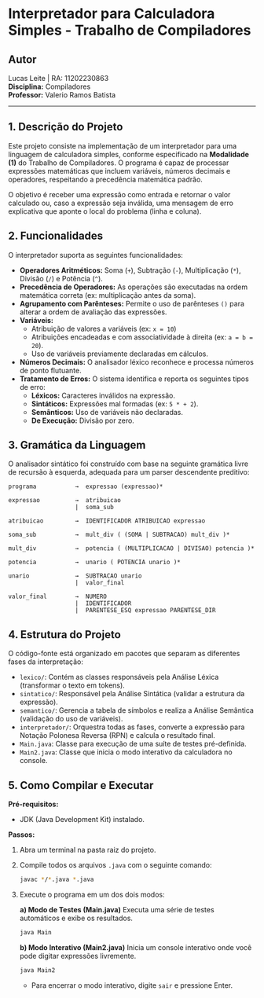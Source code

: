 # Interpretador para Calculadora Simples - Trabalho de Compiladores
## Autor
Lucas Leite | RA: 11202230863  
**Disciplina:** Compiladores  
**Professor:** Valerio Ramos Batista

---

## 1. Descrição do Projeto

Este projeto consiste na implementação de um interpretador para uma linguagem de calculadora simples, conforme especificado na **Modalidade (1)** do Trabalho de Compiladores. O programa é capaz de processar expressões matemáticas que incluem variáveis, números decimais e operadores, respeitando a precedência matemática padrão.

O objetivo é receber uma expressão como entrada e retornar o valor calculado ou, caso a expressão seja inválida, uma mensagem de erro explicativa que aponte o local do problema (linha e coluna).

## 2. Funcionalidades

O interpretador suporta as seguintes funcionalidades:

-   **Operadores Aritméticos:** Soma (`+`), Subtração (`-`), Multiplicação (`*`), Divisão (`/`) e Potência (`^`).
-   **Precedência de Operadores:** As operações são executadas na ordem matemática correta (ex: multiplicação antes da soma).
-   **Agrupamento com Parênteses:** Permite o uso de parênteses `()` para alterar a ordem de avaliação das expressões.
-   **Variáveis:**
    -   Atribuição de valores a variáveis (ex: `x = 10`)
    -   Atribuições encadeadas e com associatividade à direita (ex: `a = b = 20`).
    -   Uso de variáveis previamente declaradas em cálculos.
-   **Números Decimais:** O analisador léxico reconhece e processa números de ponto flutuante.
-   **Tratamento de Erros:** O sistema identifica e reporta os seguintes tipos de erro:
    -   **Léxicos:** Caracteres inválidos na expressão.
    -   **Sintáticos:** Expressões mal formadas (ex: `5 * + 2`).
    -   **Semânticos:** Uso de variáveis não declaradas.
    -   **De Execução:** Divisão por zero.

## 3. Gramática da Linguagem

O analisador sintático foi construído com base na seguinte gramática livre de recursão à esquerda, adequada para um parser descendente preditivo:

```
programa           →  expressao (expressao)*

expressao          →  atribuicao
                   |  soma_sub

atribuicao         →  IDENTIFICADOR ATRIBUICAO expressao

soma_sub           →  mult_div ( (SOMA | SUBTRACAO) mult_div )*

mult_div           →  potencia ( (MULTIPLICACAO | DIVISAO) potencia )*

potencia           →  unario ( POTENCIA unario )*

unario             →  SUBTRACAO unario
                   |  valor_final

valor_final        →  NUMERO
                   |  IDENTIFICADOR
                   |  PARENTESE_ESQ expressao PARENTESE_DIR
```

## 4. Estrutura do Projeto

O código-fonte está organizado em pacotes que separam as diferentes fases da interpretação:

-   `lexico/`: Contém as classes responsáveis pela Análise Léxica (transformar o texto em tokens).
-   `sintatico/`: Responsável pela Análise Sintática (validar a estrutura da expressão).
-   `semantico/`: Gerencia a tabela de símbolos e realiza a Análise Semântica (validação do uso de variáveis).
-   `interpretador/`: Orquestra todas as fases, converte a expressão para Notação Polonesa Reversa (RPN) e calcula o resultado final.
-   `Main.java`: Classe para execução de uma suíte de testes pré-definida.
-   `Main2.java`: Classe que inicia o modo interativo da calculadora no console.

## 5. Como Compilar e Executar

**Pré-requisitos:**
* JDK (Java Development Kit) instalado.

**Passos:**

1.  Abra um terminal na pasta raiz do projeto.
2.  Compile todos os arquivos `.java` com o seguinte comando:
    ```bash
    javac */*.java *.java
    ```

3.  Execute o programa em um dos dois modos:

    **a) Modo de Testes (Main.java)**
    Executa uma série de testes automáticos e exibe os resultados.
    ```bash
    java Main
    ```

    **b) Modo Interativo (Main2.java)**
    Inicia um console interativo onde você pode digitar expressões livremente.
    ```bash
    java Main2
    ```
    - Para encerrar o modo interativo, digite `sair` e pressione Enter.


